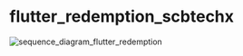 # flutter_redemption_scbtechx

![sequence_diagram_flutter_redemption](https://user-images.githubusercontent.com/118673386/226559854-144109b3-6398-49b7-890c-709c2dbb8cf9.png)

